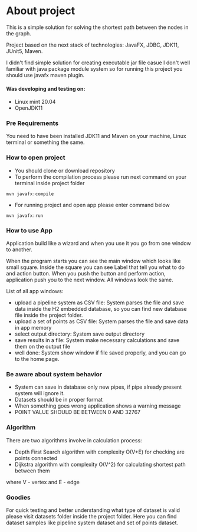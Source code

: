 # About project

This is a simple solution for solving the shortest path between the nodes in the graph.

Project based on the next stack of technologies: JavaFX, JDBC, JDK11, JUnit5, Maven.

I didn't find simple solution for creating executable jar file casue I don't well 
familiar with java package module system so for running this project you should use
javafx maven plugin.

#### Was developing and testing on:

- Linux mint 20.04
- OpenJDK11 

### Pre Requirements

You need to have been installed JDK11 and Maven on your machine,
Linux terminal or something the same.

### How to open project

- You should clone or download repository
- To perform the compilation process please 
run next command on your terminal inside project folder

```
mvn javafx:compile
```
- For running project and open app please enter command below
```
mvn javafx:run
```

### How to use App
Application build like a wizard 
and when you use it you go from one window to another.

When the program starts you can see the main window which looks like small square.
Inside the square you can see Label that tell you what to do and action button.
When you push the button and perform action, application push you
to the next window. All windows look the same.

List of all app windows:
- upload a pipeline system as CSV file:
System parses the file and save data inside the H2 embedded database, so you can find new database file inside the project folder.
- upload a set of points as CSV file:
System parses the file and save data in app memory
- select output directory: System save output directory
- save results in a file: System make necessary calculations and save them on the output file
- well done: System show window if file saved properly, and you can go to the home page.

### Be aware about system behavior

- System can save in database only new pipes, 
if pipe already present system will ignore it.
- Datasets should be in proper format
- When something goes wrong application shows a warning message
- POINT VALUE SHOULD BE BETWEEN 0 AND 32767

### Algorithm

There are two algorithms involve in calculation process:
- Depth First Search algorithm with complexity O(V+E) for checking are points connected
- Dijkstra algorithm with complexity O(V^2) for calculating shortest path between them

where V - vertex and E - edge

### Goodies

For quick testing and better understanding what type 
of dataset is valid please visit datasets folder inside the project folder.
Here you can find dataset samples like pipeline system dataset and set of points dataset.
